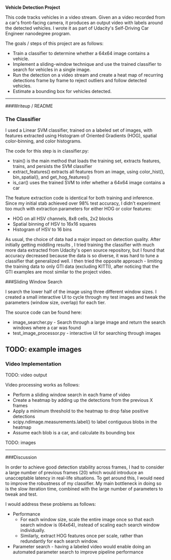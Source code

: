 **Vehicle Detection Project**

This code tracks vehicles in a video stream. Given an a video recorded from a car's front-facing camera, it produces an output video with labels around the detected vehicles. I wrote it as part of Udacity's Self-Driving Car Engineer nanodegree program.

The goals / steps of this project are as follows:

* Train a classifier to determine whether a 64x64 image contains a vehicle.
* Implement a sliding-window technique and use the trained classifier to search for vehicles in a single image.
* Run the detection on a video stream and create a heat map of recurring detections frame by frame to reject outliers and follow detected vehicles.
* Estimate a bounding box for vehicles detected.


---
###Writeup / README


### The Classifier

I used a Linear SVM classifier, trained on a labeled set of images, with features extracted using Histogram of Oriented Gradients (HOG), spatial color-binning, and color histograms.

The code for this step is in classifier.py:
* train() is the main method that loads the training set, extracts features, trains, and persists the SVM classifier
* extract_features() extracts all features from an image, using color_hist(), bin_spatial(), and get_hog_features()
* is_car() uses the trained SVM to infer whether a 64x64 image contains a car

The feature extraction code is identical for both training and inference. Since my initial stab achieved over 98% test accuracy,
I didn't experiment too much with extraction parameters for either HOG or color features:
* HOG on all HSV channels, 8x8 cells, 2x2 blocks
* Spatial binning of HSV to 16x16 squares
* Histogram of HSV to 16 bins

As usual, the choice of data had a major impact on detection quality. After initially getting middling results  , I tried
training the classifier with much more data extracted from Udacity's open source repository, but I found that accuracy
decreased because the data is so diverse, it was hard to tune a classifier that generalized well. I then tried the
opposite approach - limiting the training data to only GTI data (excluding KITTI), after noticing that the GTI examples
are most similar to the project video.

###Sliding Window Search

I search the lower half of the image using three different window sizes. I created a small interactive UI to cycle
through my test images and tweak the parameters (window size, overlap) for each tier.

The source code can be found here:
* image_searcher.py - Search through a large image and return the search windows where a car was found
* test_image_processor.py - interactive UI for searching through images

TODO: example images
---

### Video Implementation

TODO: video output


Video processing works as follows:
* Perform a sliding window search in each frame of video
* Create a heatmap by adding up the detections from the previous X frames
* Apply a minimum threshold to the heatmap to drop false positive detections
* scipy.ndimage.measurements.label() to label contiguous blobs in the heatmap
* Assume each blob is a car, and calculate its bounding box


TODO: images


---

###Discussion

In order to achieve good detection stability across frames, I had to consider a large number of previous frames (20) which
would introduce an unacceptable latency in real-life situations. To get around this, I would need to improve the
robustness of my classifier. My main bottleneck in doing so is the slow iteration time, combined with the large number
of parameters to tweak and test.

I would address these problems as follows:

* Performance
    * For each window size, scale the entire image once so that each search window is (64x64), instead of scaling each search window individually.
    * Similarly, extract HOG features once per scale, rather than redundantly for each search window.
* Parameter search - having a labeled video would enable doing an automated parameter search to improve pipeline performance
